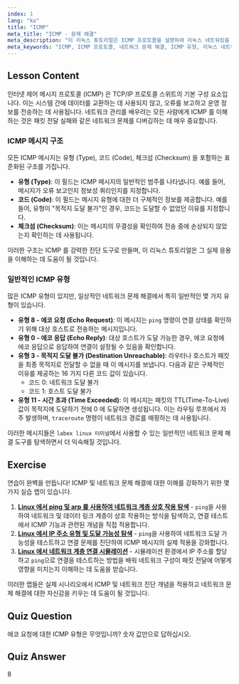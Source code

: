 ```yaml
---
index: 1
lang: "ko"
title: "ICMP"
meta_title: "ICMP - 문제 해결"
meta_description: "이 리눅스 튜토리얼은 ICMP 프로토콜을 설명하여 리눅스 네트워킹을 배우는 데 도움을 줍니다. 효과적인 네트워크 문제 해결을 위해 ICMP 메시지 유형과 코드를 이해하세요."
meta_keywords: "ICMP, ICMP 프로토콜, 네트워크 문제 해결, ICMP 유형, 리눅스 네트워킹, 리눅스 학습, 리눅스 튜토리얼, labex 리눅스, 초보자, 가이드"
---
```


## Lesson Content

인터넷 제어 메시지 프로토콜 (ICMP) 은 TCP/IP 프로토콜 스위트의 기본 구성 요소입니다. 이는 시스템 간에 데이터를 교환하는 데 사용되지 않고, 오류를 보고하고 운영 정보를 전송하는 데 사용됩니다. 네트워크 관리를 배우려는 모든 사람에게 ICMP 를 이해하는 것은 패킷 전달 실패와 같은 네트워크 문제를 디버깅하는 데 매우 중요합니다.

### ICMP 메시지 구조

모든 ICMP 메시지는 유형 (Type), 코드 (Code), 체크섬 (Checksum) 을 포함하는 표준화된 구조를 가집니다.

- **유형 (Type)**: 이 필드는 ICMP 메시지의 일반적인 범주를 나타냅니다. 예를 들어, 메시지가 오류 보고인지 정보성 쿼리인지를 지정합니다.
- **코드 (Code)**: 이 필드는 메시지 유형에 대한 더 구체적인 정보를 제공합니다. 예를 들어, 유형이 "목적지 도달 불가"인 경우, 코드는 도달할 수 없었던 이유를 지정합니다.
- **체크섬 (Checksum)**: 이는 메시지의 무결성을 확인하여 전송 중에 손상되지 않았는지 확인하는 데 사용됩니다.

이러한 구조는 ICMP 를 강력한 진단 도구로 만들며, 이 리눅스 튜토리얼은 그 실제 응용을 이해하는 데 도움이 될 것입니다.

### 일반적인 ICMP 유형

많은 ICMP 유형이 있지만, 일상적인 네트워크 문제 해결에서 특히 일반적인 몇 가지 유형이 있습니다.

- **유형 8 - 에코 요청 (Echo Request)**: 이 메시지는 `ping` 명령이 연결 상태를 확인하기 위해 대상 호스트로 전송하는 메시지입니다.
- **유형 0 - 에코 응답 (Echo Reply)**: 대상 호스트가 도달 가능한 경우, 에코 요청에 에코 응답으로 응답하여 연결이 설정될 수 있음을 확인합니다.
- **유형 3 - 목적지 도달 불가 (Destination Unreachable)**: 라우터나 호스트가 패킷을 최종 목적지로 전달할 수 없을 때 이 메시지를 보냅니다. 다음과 같은 구체적인 이유를 제공하는 16 가지 다른 코드 값이 있습니다.
  - 코드 0: 네트워크 도달 불가
  - 코드 1: 호스트 도달 불가
- **유형 11 - 시간 초과 (Time Exceeded)**: 이 메시지는 패킷의 TTL(Time-To-Live) 값이 목적지에 도달하기 전에 0 에 도달하면 생성됩니다. 이는 라우팅 루프에서 자주 발생하며, `traceroute` 명령이 네트워크 경로를 매핑하는 데 사용됩니다.

이러한 메시지들은 `labex linux 터미널`에서 사용할 수 있는 일반적인 네트워크 문제 해결 도구를 탐색하면서 더 익숙해질 것입니다.

## Exercise

연습이 완벽을 만듭니다! ICMP 및 네트워크 문제 해결에 대한 이해를 강화하기 위한 몇 가지 실습 랩이 있습니다.

1. **[Linux 에서 ping 및 arp 를 사용하여 네트워크 계층 상호 작용 탐색](https://labex.io/ko/labs/comptia-explore-network-layer-interaction-with-ping-and-arp-in-linux-592746)** - `ping`을 사용하여 네트워크 및 데이터 링크 계층이 상호 작용하는 방식을 탐색하고, 연결 테스트에서 ICMP 기능과 관련된 개념을 직접 적용합니다.
2. **[Linux 에서 IP 주소 유형 및 도달 가능성 탐색](https://labex.io/ko/labs/comptia-explore-ip-address-types-and-reachability-in-linux-592780)** - `ping`을 사용하여 네트워크 도달 가능성을 테스트하고 연결 문제를 진단하여 ICMP 메시지의 실제 적용을 강화합니다.
3. **[Linux 에서 네트워크 계층 연결 시뮬레이션](https://labex.io/ko/labs/comptia-simulate-network-layer-connectivity-in-linux-592752)** - 시뮬레이션 환경에서 IP 주소를 할당하고 `ping`으로 연결을 테스트하는 방법을 배워 네트워크 구성이 패킷 전달에 어떻게 영향을 미치는지 이해하는 데 도움을 받습니다.

이러한 랩들은 실제 시나리오에서 ICMP 및 네트워크 진단 개념을 적용하고 네트워크 문제 해결에 대한 자신감을 키우는 데 도움이 될 것입니다.

## Quiz Question

에코 요청에 대한 ICMP 유형은 무엇입니까? 숫자 값만으로 답하십시오.

## Quiz Answer

8
